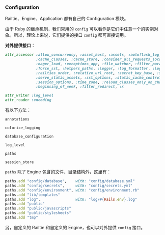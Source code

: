 ### Configuration

Railtie、Engine、Application 都有自己的 Configuration 模块。

由于 Ruby 的继承机制，我们常用的 `config` 可以看作是它们中任意一个的实例对象。所以，理论上来说，它们提供的接口 `config` 都可直接调用。

**对外提供接口：**

```ruby
attr_accessor :allow_concurrency, :asset_host, :assets, :autoflush_log,
              :cache_classes, :cache_store, :consider_all_requests_local, :console,
              :eager_load, :exceptions_app, :file_watcher, :filter_parameters,
              :force_ssl, :helpers_paths, :logger, :log_formatter, :log_tags,
              :railties_order, :relative_url_root, :secret_key_base, :secret_token,
              :serve_static_assets, :ssl_options, :static_cache_control,
              :session_options, :time_zone, :reload_classes_only_on_change,
              :beginning_of_week, :filter_redirect, :x

attr_writer :log_level
attr_reader :encoding
```

有以下方法：

```
annotations

colorize_logging

database_configuration

log_level

paths

session_store
```

`paths` 除了 Engine 包含的文件、目录结构外，这里有：

```ruby
paths.add "config/database",    with: "config/database.yml"
paths.add "config/secrets",     with: "config/secrets.yml"
paths.add "config/environment", with: "config/environment.rb"
paths.add "lib/templates"
paths.add "log",                with: "log/#{Rails.env}.log"
paths.add "public"
paths.add "public/javascripts"
paths.add "public/stylesheets"
paths.add "tmp"
```

另，自定义的 Railtie 和自定义的 Engine，也可以对外提供 `config` 接口。
